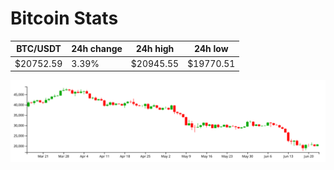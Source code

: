 # Bitcoin Stats

BTC/USDT|24h change|24h high|24h low|
|---|---|---|---|
|$20752.59|3.39%|$20945.55|$19770.51|

<img src="./chart.svg">
